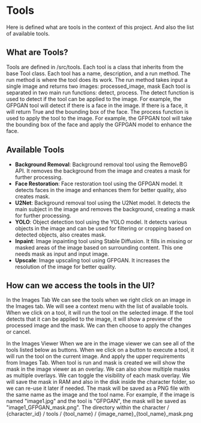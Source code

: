 # Tools

Here is defined what are tools in the context of this project. And also the list of available tools.

## What are Tools?

Tools are defined in /src/tools. Each tool is a class that inherits from the base Tool class. Each tool has a name, description, and a run method. The run method is where the tool does its work. The run method takes input a single image and returns two images: processed_image, mask
Each tool is separated in two main run functions: detect, process. 
The detect function is used to detect if the tool can be applied to the image. For example, the GFPGAN tool will detect if there is a face in the image. If there is a face, it will return True and the bounding box of the face. The process function is used to apply the tool to the image. For example, the GFPGAN tool will take the bounding box of the face and apply the GFPGAN model to enhance the face.


## Available Tools

- **Background Removal**: Background removal tool using the RemoveBG API. It removes the background from the image and creates a mask for further processing.
- **Face Restoration**: Face restoration tool using the GFPGAN model. It detects faces in the image and enhances them for better quality, also creates mask.
- **U2Net**: Background removal tool using the U2Net model. It detects the main subject in the image and removes the background, creating a mask for further processing.
- **YOLO**: Object detection tool using the YOLO model. It detects various objects in the image and can be used for filtering or cropping based on detected objects, also creates mask.
- **Inpaint**: Image inpainting tool using Stable Diffusion. It fills in missing or masked areas of the image based on surrounding content. This one needs mask as input and input image.
- **Upscale**: Image upscaling tool using GFPGAN. It increases the resolution of the image for better quality.

## How can we access the tools in the UI?

In the Images Tab
We can see the tools when we right click on an image in the Images tab. We will see a context menu with the list of available tools. 
When we click on a tool, it will run the tool on the selected image. 
If the tool detects that it can be applied to the image, it will show a preview of the processed image and the mask.
We can then choose to apply the changes or cancel.

In the Images Viewer
When we are in the image viewer we can see all of the tools listed below as buttons. When we click on a button to execute a tool, it will run the tool on the current image.
And apply the upper requirements from Images Tab. When tool is run and mask is created we will show the mask in the image viewer as an overlay. We can also show multiple masks as multiple overlays. We can toggle the visibility of each mask overlay.
We will save the mask in RAM and also in the disk inside the character folder, so we can re-use it later if needed. The mask will be saved as a PNG file with the same name as the image and the tool name. For example, if the image is named "image1.jpg" and the tool is "GFPGAN", the mask will be saved as "image1_GFPGAN_mask.png". The directory within the character / {character_id} / tools / {tool_name} / {image_name}_{tool_name}_mask.png